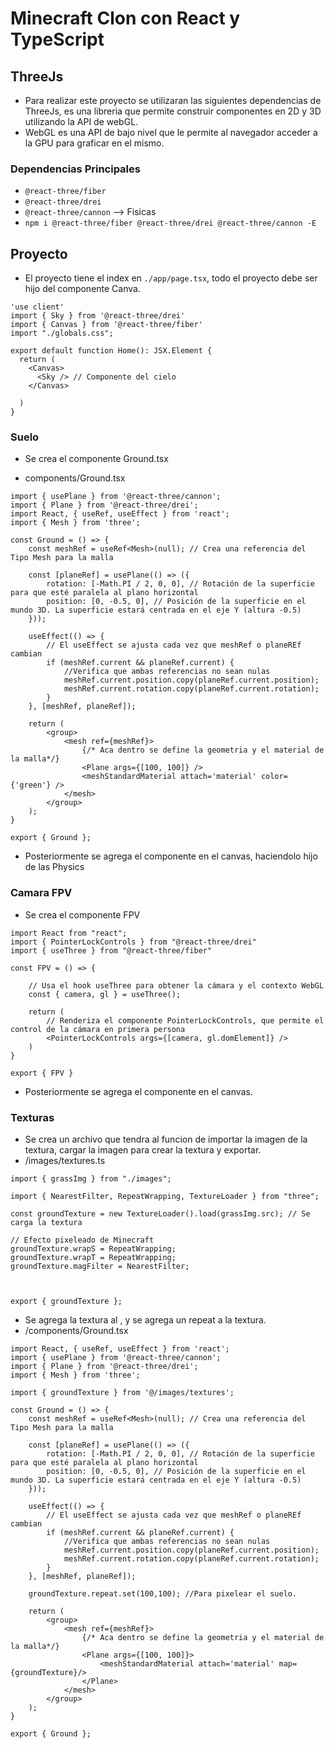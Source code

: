 # Minecraft Clon con React y TypeScript

## ThreeJs

- Para realizar este proyecto se utilizaran las siguientes dependencias de ThreeJs, es una libreria que permite construir componentes en 2D y 3D utilizando la API de webGL.
- WebGL es una API de bajo nivel que le permite al navegador acceder a la GPU para graficar en el mismo.

### Dependencias Principales

- `@react-three/fiber`
- `@react-three/drei`
- `@react-three/cannon` --> Fisicas
- `npm i @react-three/fiber @react-three/drei @react-three/cannon -E`

## Proyecto

- El proyecto tiene el index en `./app/page.tsx`, todo el proyecto debe ser hijo del componente Canva.

```
'use client'
import { Sky } from '@react-three/drei'
import { Canvas } from '@react-three/fiber'
import "./globals.css";

export default function Home(): JSX.Element {
  return (
    <Canvas>
      <Sky /> // Componente del cielo
    </Canvas>

  )
}

```

### Suelo

- Se crea el componente Ground.tsx

- components/Ground.tsx

```
import { usePlane } from '@react-three/cannon';
import { Plane } from '@react-three/drei';
import React, { useRef, useEffect } from 'react';
import { Mesh } from 'three';

const Ground = () => {
    const meshRef = useRef<Mesh>(null); // Crea una referencia del Tipo Mesh para la malla

    const [planeRef] = usePlane(() => ({
        rotation: [-Math.PI / 2, 0, 0], // Rotación de la superficie para que esté paralela al plano horizontal
        position: [0, -0.5, 0], // Posición de la superficie en el mundo 3D. La superficie estará centrada en el eje Y (altura -0.5)
    }));

    useEffect(() => {
        // El useEffect se ajusta cada vez que meshRef o planeREf cambian
        if (meshRef.current && planeRef.current) {
            //Verifica que ambas referencias no sean nulas
            meshRef.current.position.copy(planeRef.current.position);
            meshRef.current.rotation.copy(planeRef.current.rotation);
        }
    }, [meshRef, planeRef]);

    return (
        <group>
            <mesh ref={meshRef}>
                {/* Aca dentro se define la geometria y el material de la malla*/}
                <Plane args={[100, 100]} />
                <meshStandardMaterial attach='material' color={'green'} />
            </mesh>
        </group>
    );
}

export { Ground };
```

- Posteriormente se agrega el componente en el canvas, haciendolo hijo de las Physics

### Camara FPV

- Se crea el componente FPV

```
import React from "react";
import { PointerLockControls } from "@react-three/drei"
import { useThree } from "@react-three/fiber"

const FPV = () => {

    // Usa el hook useThree para obtener la cámara y el contexto WebGL
    const { camera, gl } = useThree();

    return (
        // Renderiza el componente PointerLockControls, que permite el control de la cámara en primera persona
        <PointerLockControls args={[camera, gl.domElement]} />
    )
}

export { FPV }
```

- Posteriormente se agrega el componente en el canvas.

### Texturas

- Se crea un archivo que tendra al funcion de importar la imagen de la textura, cargar la imagen para crear la textura y exportar.
- /images/textures.ts

```
import { grassImg } from "./images";

import { NearestFilter, RepeatWrapping, TextureLoader } from "three";

const groundTexture = new TextureLoader().load(grassImg.src); // Se carga la textura

// Efecto pixeleado de Minecraft
groundTexture.wrapS = RepeatWrapping;
groundTexture.wrapT = RepeatWrapping;
groundTexture.magFilter = NearestFilter;



export { groundTexture };

```

- Se agrega la textura al <meshStandardMaterial attach='material' map={groundTexture}/>, y se agrega un repeat a la textura.
- /components/Ground.tsx

```
import React, { useRef, useEffect } from 'react';
import { usePlane } from '@react-three/cannon';
import { Plane } from '@react-three/drei';
import { Mesh } from 'three';

import { groundTexture } from '@/images/textures';

const Ground = () => {
    const meshRef = useRef<Mesh>(null); // Crea una referencia del Tipo Mesh para la malla

    const [planeRef] = usePlane(() => ({
        rotation: [-Math.PI / 2, 0, 0], // Rotación de la superficie para que esté paralela al plano horizontal
        position: [0, -0.5, 0], // Posición de la superficie en el mundo 3D. La superficie estará centrada en el eje Y (altura -0.5)
    }));

    useEffect(() => {
        // El useEffect se ajusta cada vez que meshRef o planeREf cambian
        if (meshRef.current && planeRef.current) {
            //Verifica que ambas referencias no sean nulas
            meshRef.current.position.copy(planeRef.current.position);
            meshRef.current.rotation.copy(planeRef.current.rotation);
        }
    }, [meshRef, planeRef]);

    groundTexture.repeat.set(100,100); //Para pixelear el suelo.

    return (
        <group>
            <mesh ref={meshRef}>
                {/* Aca dentro se define la geometria y el material de la malla*/}
                <Plane args={[100, 100]}>
                    <meshStandardMaterial attach='material' map={groundTexture}/>
                </Plane>
            </mesh>
        </group>
    );
}

export { Ground };
```

